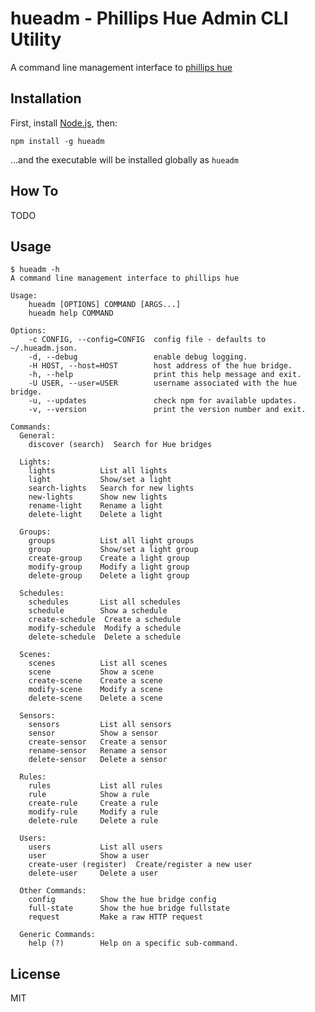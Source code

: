 hueadm - Phillips Hue Admin CLI Utility
========================================

A command line management interface to [phillips hue](http://meethue.com)

Installation
------------

First, install [Node.js](http://nodejs.org), then:

    npm install -g hueadm

...and the executable will be installed globally as `hueadm`

How To
------

TODO

Usage
-----

    $ hueadm -h
    A command line management interface to phillips hue

    Usage:
        hueadm [OPTIONS] COMMAND [ARGS...]
        hueadm help COMMAND

    Options:
        -c CONFIG, --config=CONFIG  config file - defaults to ~/.hueadm.json.
        -d, --debug                 enable debug logging.
        -H HOST, --host=HOST        host address of the hue bridge.
        -h, --help                  print this help message and exit.
        -U USER, --user=USER        username associated with the hue bridge.
        -u, --updates               check npm for available updates.
        -v, --version               print the version number and exit.

    Commands:
      General:
        discover (search)  Search for Hue bridges

      Lights:
        lights          List all lights
        light           Show/set a light
        search-lights   Search for new lights
        new-lights      Show new lights
        rename-light    Rename a light
        delete-light    Delete a light

      Groups:
        groups          List all light groups
        group           Show/set a light group
        create-group    Create a light group
        modify-group    Modify a light group
        delete-group    Delete a light group

      Schedules:
        schedules       List all schedules
        schedule        Show a schedule
        create-schedule  Create a schedule
        modify-schedule  Modify a schedule
        delete-schedule  Delete a schedule

      Scenes:
        scenes          List all scenes
        scene           Show a scene
        create-scene    Create a scene
        modify-scene    Modify a scene
        delete-scene    Delete a scene

      Sensors:
        sensors         List all sensors
        sensor          Show a sensor
        create-sensor   Create a sensor
        rename-sensor   Rename a sensor
        delete-sensor   Delete a sensor

      Rules:
        rules           List all rules
        rule            Show a rule
        create-rule     Create a rule
        modify-rule     Modify a rule
        delete-rule     Delete a rule

      Users:
        users           List all users
        user            Show a user
        create-user (register)  Create/register a new user
        delete-user     Delete a user

      Other Commands:
        config          Show the hue bridge config
        full-state      Show the hue bridge fullstate
        request         Make a raw HTTP request

      Generic Commands:
        help (?)        Help on a specific sub-command.

License
-------

MIT
